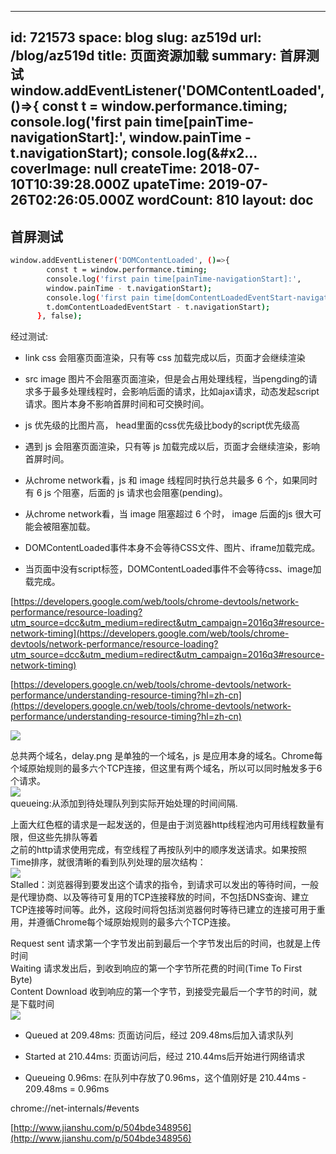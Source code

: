 
---
id: 721573
space: blog
slug: az519d
url: /blog/az519d
title: 页面资源加载
summary: 首屏测试window.addEventListener(&#x27;DOMContentLoaded&#x27;, ()=&gt;{         const t = window.performance.timing;         console.log(&#x27;first pain time[painTime-navigationStart]:&#x27;, window.painTime - t.navigationStart);         console.log(&#x2...
coverImage: null
createTime: 2018-07-10T10:39:28.000Z 
upateTime: 2019-07-26T02:26:05.000Z
wordCount: 810
layout: doc
---

## 首屏测试

```bash
window.addEventListener('DOMContentLoaded', ()=>{
        const t = window.performance.timing;
        console.log('first pain time[painTime-navigationStart]:', 
        window.painTime - t.navigationStart);
        console.log('first pain time[domContentLoadedEventStart-navigationStart]:', 
        t.domContentLoadedEventStart - t.navigationStart);
      }, false);
```

经过测试:

- link css 会阻塞页面渲染，只有等 css 加载完成以后，页面才会继续渲染

- src image 图片不会阻塞页面渲染，但是会占用处理线程，当pengding的请求多于最多处理线程时，会影响后面的请求，比如ajax请求，动态发起script请求。图片本身不影响首屏时间和可交换时间。

- js 优先级的比图片高， head里面的css优先级比body的script优先级高

- 遇到 js 会阻塞页面渲染，只有等 js 加载完成以后，页面才会继续渲染，影响首屏时间。

- 从chrome network看，js 和 image 线程同时执行总共最多 6 个，如果同时有 6 js 个阻塞，后面的 js 请求也会阻塞(pending)。

- 从chrome network看，当 image 阻塞超过 6 个时， image 后面的js 很大可能会被阻塞加载。

- DOMContentLoaded事件本身不会等待CSS文件、图片、iframe加载完成。

- 当页面中没有script标签，DOMContentLoaded事件不会等待css、image加载完成。


[https://developers.google.com/web/tools/chrome-devtools/network-performance/resource-loading?utm_source=dcc&utm_medium=redirect&utm_campaign=2016q3#resource-network-timing](https://developers.google.com/web/tools/chrome-devtools/network-performance/resource-loading?utm_source=dcc&utm_medium=redirect&utm_campaign=2016q3#resource-network-timing)

[https://developers.google.cn/web/tools/chrome-devtools/network-performance/understanding-resource-timing?hl=zh-cn](https://developers.google.cn/web/tools/chrome-devtools/network-performance/understanding-resource-timing?hl=zh-cn)

![](https://cdn.yuque.com/yuque/0/2018/png/116733/1531219107852-65469425-6abb-49c6-bc69-a01cedb88bd5.png#width=776)

总共两个域名，delay.png 是单独的一个域名，js 是应用本身的域名。Chrome每个域原始规则的最多六个TCP连接，但这里有两个域名，所以可以同时触发多于6个请求。<br />![](https://cdn.yuque.com/yuque/0/2018/png/116733/1531219123819-0c2dedcb-e044-4852-95ca-43220b51f2c2.png#width=821)<br />queueing:从添加到待处理队列到实际开始处理的时间间隔.

上面大红色框的请求是一起发送的，但是由于浏览器http线程池内可用线程数量有限，但这些先排队等着<br />之前的http请求使用完成，有空线程了再按队列中的顺序发送请求。如果按照Time排序，就很清晰的看到队列处理的层次结构：<br />![](https://cdn.yuque.com/yuque/0/2018/png/116733/1531219142941-caadd916-db43-4c68-ab31-ea8b1058aa3f.png#width=736)<br />Stalled：浏览器得到要发出这个请求的指令，到请求可以发出的等待时间，一般是代理协商、以及等待可复用的TCP连接释放的时间，不包括DNS查询、建立TCP连接等时间等。此外，这段时间将包括浏览器何时等待已建立的连接可用于重用，并遵循Chrome每个域原始规则的最多六个TCP连接。

Request sent 请求第一个字节发出前到最后一个字节发出后的时间，也就是上传时间<br />Waiting 请求发出后，到收到响应的第一个字节所花费的时间(Time To First Byte)<br />Content Download 收到响应的第一个字节，到接受完最后一个字节的时间，就是下载时间<br />![](https://cdn.yuque.com/yuque/0/2018/png/116733/1531219163951-49c01481-ba69-4bbb-981c-b67d1aba15dd.png#width=827)

- Queued at 209.48ms: 页面访问后，经过 209.48ms后加入请求队列

- Started at 210.44ms: 页面访问后，经过 210.44ms后开始进行网络请求

- Queueing 0.96ms: 在队列中存放了0.96ms，这个值刚好是 210.44ms - 209.48ms = 0.96ms


chrome://net-internals/#events

[http://www.jianshu.com/p/504bde348956](http://www.jianshu.com/p/504bde348956)

  